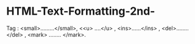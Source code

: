 # HTML-Text-Formatting-2nd-
Tag   : &lt;small>.........&lt;/small>, &lt;&lt;u> ....&lt;/u> , &lt;ins>......&lt;/ins> , &lt;del>........&lt;/del> ,  &lt;mark> ........ &lt;/mark>.
